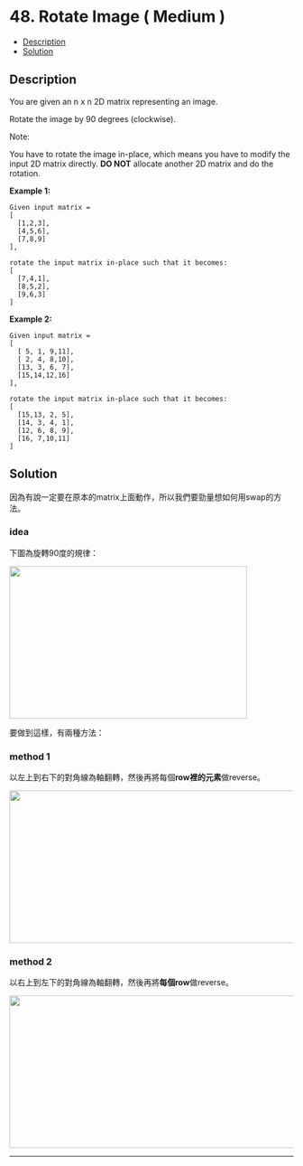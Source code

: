 # 48. Rotate Image ( Medium )

+ [Description](#Description)  
+ [Solution](#Solution)  

## Description
You are given an n x n 2D matrix representing an image.  

Rotate the image by 90 degrees (clockwise).  

Note:  

You have to rotate the image in-place, which means you have to modify the input 2D matrix directly. **DO NOT** allocate another 2D matrix and do the rotation.  

**Example 1:**  

```
Given input matrix = 
[
  [1,2,3],
  [4,5,6],
  [7,8,9]
],

rotate the input matrix in-place such that it becomes:
[
  [7,4,1],
  [8,5,2],
  [9,6,3]
]
```     

**Example 2:**  

```
Given input matrix =
[
  [ 5, 1, 9,11],
  [ 2, 4, 8,10],
  [13, 3, 6, 7],
  [15,14,12,16]
], 

rotate the input matrix in-place such that it becomes:
[
  [15,13, 2, 5],
  [14, 3, 4, 1],
  [12, 6, 8, 9],
  [16, 7,10,11]
]
```  


## Solution

因為有說一定要在原本的matrix上面動作，所以我們要勁量想如何用swap的方法。  

### idea
下圖為旋轉90度的規律：    

<img width="421" height="270" src="https://i.ibb.co/HPQPfwt/2020-06-28-22-13-40.png">    

要做到這樣，有兩種方法：

### method 1
以左上到右下的對角線為軸翻轉，然後再將每個**row裡的元素**做reverse。   

<img width="521" height="270" src="https://i.ibb.co/WKkgww1/00001.png">    

### method 2
以右上到左下的對角線為軸翻轉，然後再將**每個row**做reverse。   

<img width="521" height="270" src="https://i.ibb.co/86fN1cq/00001.png">    





---

